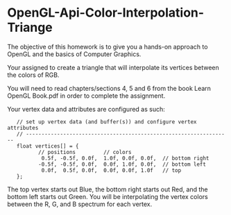 # OpenGL-Api-Color-Interpolation-Triange
The objective of this homework is to give you a hands-on approach to OpenGL and the basics of Computer Graphics.

Your assigned to create a triangle that will interpolate its vertices between the colors of RGB.

You will need to read chapters/sections 4, 5 and 6 from the book Learn OpenGL Book.pdf in order to complete the assignment.

Your vertex data and attributes are configured as such:


       // set up vertex data (and buffer(s)) and configure vertex attributes
       // ------------------------------------------------------------------
       float vertices[] = {
              // positions         // colors
               0.5f, -0.5f, 0.0f,  1.0f, 0.0f, 0.0f,  // bottom right
              -0.5f, -0.5f, 0.0f,  0.0f, 1.0f, 0.0f,  // bottom left
               0.0f,  0.5f, 0.0f,  0.0f, 0.0f, 1.0f   // top
       };

The top vertex starts out Blue, the bottom right starts out Red, and the bottom left starts out Green. You will be interpolating the vertex colors between the R, G, and B spectrum for each vertex.
